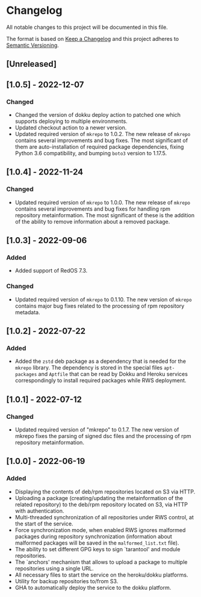 # Changelog

All notable changes to this project will be documented in this file.

The format is based on [Keep a Changelog](http://keepachangelog.com/en/1.0.0/)
and this project adheres to [Semantic Versioning](http://semver.org/spec/v2.0.0.html).

## [Unreleased]

## [1.0.5] - 2022-12-07

### Changed

- Changed the version of dokku deploy action to patched one which supports
  deploying to multiple environments.
- Updated checkout action to a newer version.
- Updated required version of `mkrepo` to 1.0.2.
  The new release of `mkrepo` contains several improvements and bug fixes. 
  The most significant of them are auto-installation of required package 
  dependencies, fixing Python 3.6 compatibility, and bumping `boto3` version 
  to 1.17.5.

## [1.0.4] - 2022-11-24

### Changed

- Updated required version of `mkrepo` to 1.0.0.
  The new release of `mkrepo` contains several improvements and bug
  fixes for handling rpm repository metainformation. The most
  significant of these is the addition of the ability to remove
  information about a removed package.

## [1.0.3] - 2022-09-06

### Added

- Added support of RedOS 7.3.

### Changed

- Updated required version of `mkrepo` to 0.1.10. The new version of `mkrepo`
  contains major bug fixes related to the processing of rpm repository metadata.

## [1.0.2] - 2022-07-22

### Added

- Added the `zstd` deb package as a dependency that is needed for the `mkrepo`
  library. The dependency is stored in the special files `apt-packages` and
  `Aptfile` that can be read by Dokku and Heroku services correspondingly to
  install required packages while RWS deployment.

## [1.0.1] - 2022-07-12

### Changed

- Updated required version of "mkrepo" to 0.1.7. The new version of mkrepo
  fixes the parsing of signed dsc files and the processing of rpm repository
  metainformation.

## [1.0.0] - 2022-06-19

### Added

- Displaying the contents of deb/rpm repositories located on S3 via HTTP.
- Uploading a package (creating/updating the metainformation of the related
  repository) to the deb/rpm repository located on S3, via HTTP with
  authentication.
- Multi-threaded synchronization of all repositories under RWS control, at
  the start of the service.
- Force synchronization mode, when enabled RWS ignores malformed packages
  during repository synchronization (information about malformed packages will
  be saved in the `malformed_list.txt` file).
- The ability to set different GPG keys to sign `tarantool' and module
  repositories.
- The `anchors' mechanism that allows to upload a package to multiple
  repositories using a single URL.
- All necessary files to start the service on the heroku/dokku platforms.
- Utility for backup repositories to/from S3.
- GHA to automatically deploy the service to the dokku platform.
